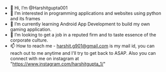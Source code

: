 - 👋 Hi, I’m @Harshitgupta001
- 👀 I’m interested in programming applications and websites using python and its frames
- 🌱 I’m currently learning Android App Development to build my own gaming application.
- 💞️ I’m looking to get a job in a reputed firm and to taste essence of the corporate culture.
- 📫 How to reach me - harshit.g901@gmail.com is my mail id, you can reach out to me anytime and I'll try to get back to ASAP. Also you can connect with me on instagram at "https://www.instagram.com/harshitgupta_1/" 

<!---
Harshitgupta001/Harshitgupta001 is a ✨ special ✨ repository because its `README.md` (this file) appears on your GitHub profile.
You can click the Preview link to take a look at your changes.
--->
